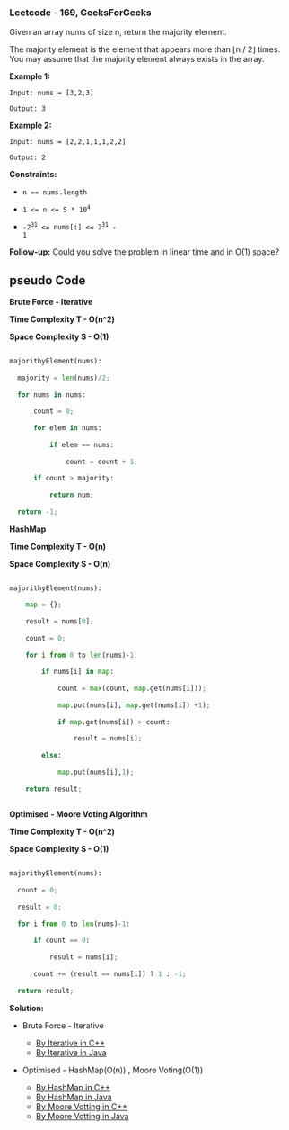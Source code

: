 ### Leetcode - 169, GeeksForGeeks

Given an array nums of size n, return the majority element.

The majority element is the element that appears more than ⌊n / 2⌋ times. You may assume that the majority element always exists in the array.


**Example 1:**

```
Input: nums = [3,2,3]

Output: 3
```

**Example 2:**

```
Input: nums = [2,2,1,1,1,2,2]

Output: 2
``` 

**Constraints:**

- <code>n == nums.length</code>

- <code>1 <= n <= 5 * 10<sup>4</sup></code>

- <code>-2<sup>31</sup> <= nums[i] <= 2<sup>31</sup> - 1</code>
 

**Follow-up:** Could you solve the problem in linear time and in O(1) space?

## pseudo Code

**Brute Force - Iterative**

**Time Complexity T - O(n^2)**

**Space Complexity S - O(1)**


```python

majorithyElement(nums):
  
  majority = len(nums)/2;
  
  for nums in nums:
      
      count = 0;
      
      for elem in nums:
      
          if elem == nums:
          
              count = count + 1;
              
      if count > majority:
         
          return num;
 
  return -1;  

```


**HashMap**

**Time Complexity T - O(n)**

**Space Complexity S - O(n)**


```python

majorithyElement(nums):
    
    map = {};
    
    result = nums[0];
    
    count = 0;
    
    for i from 0 to len(nums)-1:
        
        if nums[i] in map:
        
            count = max(count, map.get(nums[i]));
            
            map.put(nums[i], map.get(nums[i]) +1);
            
            if map.get(nums[i]) > count:
                
                result = nums[i];
        
        else:
            
            map.put(nums[i],1);
    
    return result;  
     
```


**Optimised - Moore Voting Algorithm**

**Time Complexity T - O(n^2)**

**Space Complexity S - O(1)**

```python

majorithyElement(nums):
  
  count = 0;
  
  result = 0;
  
  for i from 0 to len(nums)-1:
      
      if count == 0:
          
          result = nums[i];
      
      count += (result == nums[i]) ? 1 : -1;
      
  return result;  

```

**Solution:**

- Brute Force - Iterative
  
  - [By Iterative in C++](https://github.com/Ajay2521/Competitive-Programming/blob/main/Array/Majority%20Element/By%20iterative.cpp)
  - [By Iterative in Java](https://github.com/Ajay2521/Competitive-Programming/blob/main/Array/Majority%20Element/By%20iterative.java)
  
- Optimised - HashMap(O(n)) , Moore Voting(O(1))

  - [By HashMap in C++](https://github.com/Ajay2521/Competitive-Programming/blob/main/Array/Majority%20Element/By%20hashmap.cpp)
  - [By HashMap in Java](https://github.com/Ajay2521/Competitive-Programming/blob/main/Array/Majority%20Element/By%20hashmap.java)
  - [By Moore Votting in C++](https://github.com/Ajay2521/Competitive-Programming/blob/main/Array/Majority%20Element/By%20Moore%20Voting%20Algorithm.cpp)
  - [By Moore Votting in Java](https://github.com/Ajay2521/Competitive-Programming/blob/main/Array/Majority%20Element/By%20Moore%20Voting%20Algorithm.java)
  
